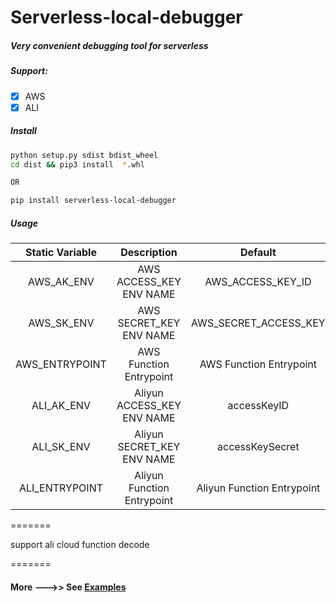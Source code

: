 # Serverless-local-debugger

#####  Very convenient debugging tool for serverless

##### Support:

+ [x] AWS
+ [x] ALI

##### Install

```sh
python setup.py sdist bdist_wheel	
cd dist && pip3 install  *.whl

OR

pip install serverless-local-debugger
```



##### Usage

| Static Variable |        Description         |          Default           |
| :-------------: | :------------------------: | :------------------------: |
|   AWS_AK_ENV    |  AWS ACCESS_KEY ENV NAME   |     AWS_ACCESS_KEY_ID      |
|   AWS_SK_ENV    |  AWS SECRET_KEY ENV NAME   |   AWS_SECRET_ACCESS_KEY    |
| AWS_ENTRYPOINT  |  AWS Function Entrypoint   |  AWS Function Entrypoint   |
|   ALI_AK_ENV    | Aliyun ACCESS_KEY ENV NAME |        accessKeyID         |
|   ALI_SK_ENV    | Aliyun SECRET_KEY ENV NAME |      accessKeySecret       |
| ALI_ENTRYPOINT  | Aliyun Function Entrypoint | Aliyun Function Entrypoint |


=======

support ali cloud function decode 

=======



#### More --->>  See [Examples](https://github.com/kekeee-shine/serverless-local-debugger/tree/main/examples)





